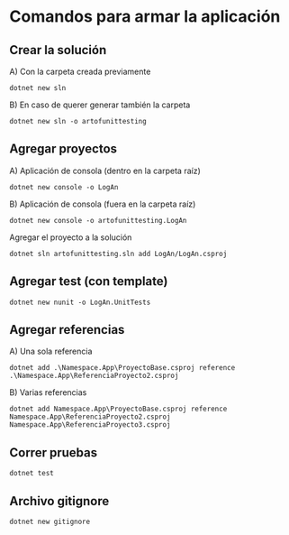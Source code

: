 # Comandos para armar la aplicación

## Crear la solución
A) Con la carpeta creada previamente

``dotnet new sln``

B) En caso de querer generar también la carpeta

``dotnet new sln -o artofunittesting``

## Agregar proyectos

A) Aplicación de consola (dentro en la carpeta raíz)

``dotnet new console -o LogAn``

B) Aplicación de consola (fuera en la carpeta raíz)

``dotnet new console -o artofunittesting.LogAn``

Agregar el proyecto a la solución

``dotnet sln artofunittesting.sln add LogAn/LogAn.csproj``

## Agregar test (con template)

``dotnet new nunit -o LogAn.UnitTests``

## Agregar referencias

A) Una sola referencia

``dotnet add .\Namespace.App\ProyectoBase.csproj reference .\Namespace.App\ReferenciaProyecto2.csproj``

B) Varias referencias

``dotnet add Namespace.App\ProyectoBase.csproj reference Namespace.App\ReferenciaProyecto2.csproj Namespace.App\ReferenciaProyecto3.csproj``

## Correr pruebas

``dotnet test``

## Archivo gitignore

``dotnet new gitignore``
